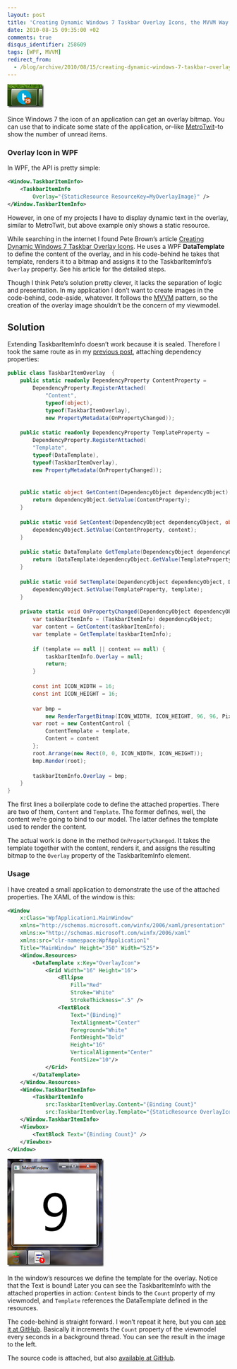 ```yaml
---
layout: post
title: 'Creating Dynamic Windows 7 Taskbar Overlay Icons, the MVVM Way'
date: 2010-08-15 09:35:00 +02
comments: true
disqus_identifier: 258609
tags: [WPF, MVVM]
redirect_from:
  - /blog/archive/2010/08/15/creating-dynamic-windows-7-taskbar-overlay-icons-the-mvvm-way.aspx
---
```


![metrotwit](/files/archive/metrotwit_516A72C4.png "metrotwit")

Since Windows 7 the icon of an application can get an overlay bitmap. You can use that to indicate some state of the application, or–like [MetroTwit](http://www.metrotwit.com/)–to show the number of unread items.

### Overlay Icon in WPF

In WPF, the API is pretty simple:

``` xml
<Window.TaskbarItemInfo>
    <TaskbarItemInfo 
        Overlay="{StaticResource ResourceKey=MyOverlayImage}" />
</Window.TaskbarItemInfo>
```

However, in one of my projects I have to display dynamic text in the overlay, similar to MetroTwit, but above example only shows a static resource.

While searching in the internet I found Pete Brown’s article [Creating Dynamic Windows 7 Taskbar Overlay Icons](http://10rem.net/blog/2010/05/29/creating-dynamic-windows-7-taskbar-overlay-icons). He uses a WPF **DataTemplate** to define the content of the overlay, and in his code-behind he takes that template, renders it to a bitmap and assigns it to the TaskbarItemInfo’s `Overlay` property. See his article for the detailed steps.

Though I think Pete’s solution pretty clever, it lacks the separation of logic and presentation. In my application I don’t want to create images in the code-behind, code-aside, whatever. It follows the [MVVM](http://en.wikipedia.org/wiki/Model_View_ViewModel) pattern, so the creation of the overlay image shouldn’t be the concern of my viewmodel.

## Solution

Extending TaskbarItemInfo doesn’t work because it is sealed. Therefore I took the same route as in my [previous post](/archive/2010/08/01/binding-webbrowser-content-in-wpf/), attaching dependency properties:

``` csharp
public class TaskbarItemOverlay  {
    public static readonly DependencyProperty ContentProperty =
        DependencyProperty.RegisterAttached(
            "Content", 
            typeof(object), 
            typeof(TaskbarItemOverlay), 
            new PropertyMetadata(OnPropertyChanged));

    public static readonly DependencyProperty TemplateProperty =
        DependencyProperty.RegisterAttached(
        "Template", 
        typeof(DataTemplate), 
        typeof(TaskbarItemOverlay), 
        new PropertyMetadata(OnPropertyChanged));


    public static object GetContent(DependencyObject dependencyObject) {
        return dependencyObject.GetValue(ContentProperty);
    }

    public static void SetContent(DependencyObject dependencyObject, object content) {
        dependencyObject.SetValue(ContentProperty, content);
    }

    public static DataTemplate GetTemplate(DependencyObject dependencyObject) {
        return (DataTemplate)dependencyObject.GetValue(TemplateProperty);
    }

    public static void SetTemplate(DependencyObject dependencyObject, DataTemplate template) {
        dependencyObject.SetValue(TemplateProperty, template);
    }

    private static void OnPropertyChanged(DependencyObject dependencyObject, DependencyPropertyChangedEventArgs e) {
        var taskbarItemInfo = (TaskbarItemInfo) dependencyObject;
        var content = GetContent(taskbarItemInfo);
        var template = GetTemplate(taskbarItemInfo);

        if (template == null || content == null) {
            taskbarItemInfo.Overlay = null;
            return;
        }

        const int ICON_WIDTH = 16;
        const int ICON_HEIGHT = 16;

        var bmp =
            new RenderTargetBitmap(ICON_WIDTH, ICON_HEIGHT, 96, 96, PixelFormats.Default);
        var root = new ContentControl {
            ContentTemplate = template, 
            Content = content
        };
        root.Arrange(new Rect(0, 0, ICON_WIDTH, ICON_HEIGHT));
        bmp.Render(root);

        taskbarItemInfo.Overlay = bmp;
    }
}
```

The first lines a boilerplate code to define the attached properties. There are two of them, `Content` and `Template`. The former defines, well, the content we’re going to bind to our model. The latter defines the template used to render the content.

The actual work is done in the method `OnPropertyChanged`. It takes the template together with the content, renders it, and assigns the resulting bitmap to the `Overlay` property of the TaskbarItemInfo element.

### Usage

I have created a small application to demonstrate the use of the attached properties. The XAML of the window is this:

``` xml
<Window 
    x:Class="WpfApplication1.MainWindow"
    xmlns="http://schemas.microsoft.com/winfx/2006/xaml/presentation"
    xmlns:x="http://schemas.microsoft.com/winfx/2006/xaml"
    xmlns:src="clr-namespace:WpfApplication1" 
    Title="MainWindow" Height="350" Width="525">
    <Window.Resources>
        <DataTemplate x:Key="OverlayIcon">
            <Grid Width="16" Height="16">
                <Ellipse 
                    Fill="Red" 
                    Stroke="White" 
                    StrokeThickness=".5" />
                <TextBlock 
                    Text="{Binding}" 
                    TextAlignment="Center" 
                    Foreground="White" 
                    FontWeight="Bold" 
                    Height="16" 
                    VerticalAlignment="Center" 
                    FontSize="10"/>
            </Grid>
        </DataTemplate>
    </Window.Resources>
    <Window.TaskbarItemInfo>
        <TaskbarItemInfo 
            src:TaskbarItemOverlay.Content="{Binding Count}" 
            src:TaskbarItemOverlay.Template="{StaticResource OverlayIcon}" />
    </Window.TaskbarItemInfo>
    <Viewbox>
        <TextBlock Text="{Binding Count}" />
    </Viewbox>
</Window>
```

![TaskbarItemOverlay](/files/archive/TaskbarItemOverlay_0F838D76.png "TaskbarItemOverlay")

In the window’s resources we define the template for the overlay. Notice that the Text is bound! Later you can see the TaskbarItemInfo with the attached properties in action: `Content` binds to the `Count` property of my viewmodel, and `Template` references the DataTemplate defined in the resources.

The code-behind is straight forward. I won’t repeat it here, but you can [see it at GitHub](http://github.com/thoemmi/TaskbarItemOverlay/blob/master/MainWindow.xaml.cs). Basically it increments the `Count` property of the viewmodel every seconds in a background thread. You can see the result in the image to the left.

The source code is attached, but also [available at GitHub](http://github.com/thoemmi/TaskbarItemOverlay).

